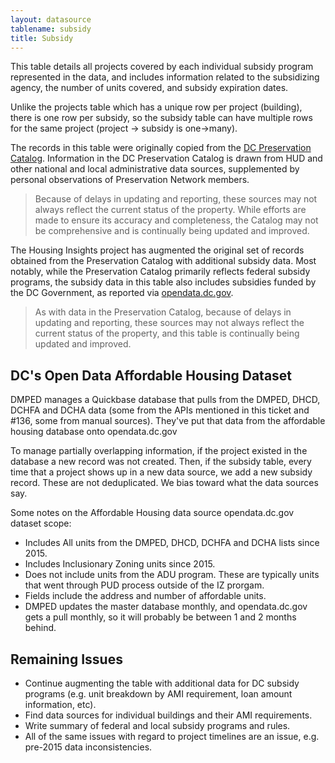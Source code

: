 ```yaml
---
layout: datasource
tablename: subsidy
title: Subsidy
---
```


This table details all projects covered by each individual subsidy program represented in the data, and includes information related to the subsidizing agency, the number of units covered, and subsidy expiration dates.

Unlike the projects table which has a unique row per project (building), there is one row per subsidy, so the subsidy table can have multiple rows for the same project (project -> subsidy is one->many).

The records in this table were originally copied from the [DC Preservation Catalog](http://www.neighborhoodinfodc.org/dcpreservationcatalog/).  Information in the DC Preservation Catalog is drawn from HUD and other national and local administrative data sources, supplemented by personal observations of Preservation Network members.

> Because of delays in updating and reporting, these sources may not always reflect the current status of the property. While efforts are made to ensure its accuracy and completeness, the Catalog may not be comprehensive and is continually being updated and improved.

The Housing Insights project has augmented the original set of records obtained from the Preservation Catalog with additional subsidy data. Most notably, while the Preservation Catalog primarily reflects federal subsidy programs, the subsidy data in this table also includes subsidies funded by the DC Government, as reported via [opendata.dc.gov](http://opendata.dc.gov/datasets/34ae3d3c9752434a8c03aca5deb550eb_62).

> As with data in the Preservation Catalog, because of delays in updating and reporting, these sources may not always reflect the current status of the property, and this table is continually being updated and improved.

## DC's Open Data Affordable Housing Dataset
DMPED manages a Quickbase database that pulls from the DMPED, DHCD, DCHFA and DCHA data (some from the APIs mentioned in this ticket and #136, some from manual sources). They've put that data from the affordable housing database onto opendata.dc.gov

To manage partially overlapping information, if the project existed in the database a new record was not created. Then, if the subsidy table, every time that a project shows up in a new data source, we add a new subsidy record. These are not deduplicated. We bias toward what the data sources say.

Some notes on the Affordable Housing data source opendata.dc.gov dataset scope:

* Includes All units from the DMPED, DHCD, DCHFA and DCHA lists since 2015.
* Includes Inclusionary Zoning units since 2015.
* Does not include units from the ADU program. These are typically units that went through PUD process outside of the IZ prorgam.
* Fields include the address and number of affordable units.
* DMPED updates the master database monthly, and opendata.dc.gov gets a pull monthly, so it will probably be between 1 and 2 months behind.

## Remaining Issues

* Continue augmenting the table with additional data for DC subsidy programs (e.g. unit breakdown by AMI requirement, loan amount information, etc).
* Find data sources for individual buildings and their AMI requirements.
* Write summary of federal and local subsidy programs and rules.
* All of the same issues with regard to project timelines are an issue, e.g. pre-2015 data inconsistencies.
